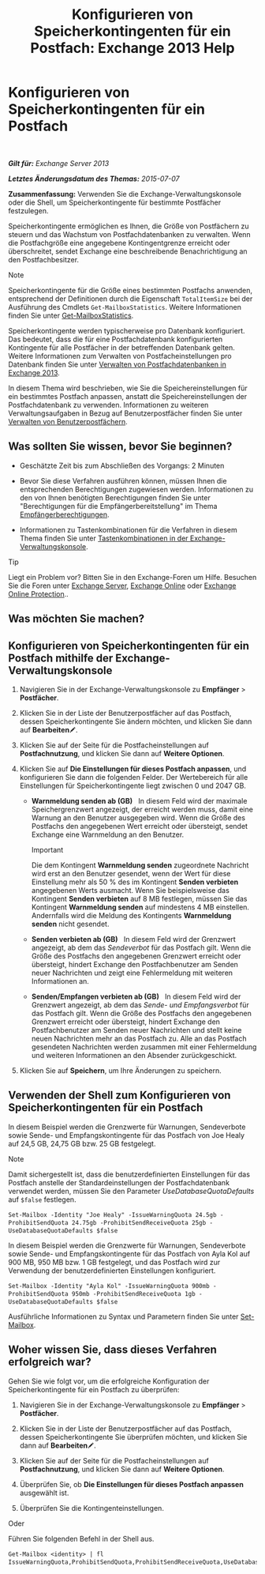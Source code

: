 ﻿---
title: 'Konfigurieren von Speicherkontingenten für ein Postfach: Exchange 2013 Help'
TOCTitle: Konfigurieren von Speicherkontingenten für ein Postfach
ms:assetid: 5f5fe292-c80e-4a0b-b3e6-e193ea5171d0
ms:mtpsurl: https://technet.microsoft.com/de-de/library/Aa998353(v=EXCHG.150)
ms:contentKeyID: 50554837
ms.date: 04/24/2018
mtps_version: v=EXCHG.150
ms.translationtype: HT
---

# Konfigurieren von Speicherkontingenten für ein Postfach

 

_**Gilt für:** Exchange Server 2013_

_**Letztes Änderungsdatum des Themas:** 2015-07-07_

**Zusammenfassung:**  Verwenden Sie die Exchange-Verwaltungskonsole oder die Shell, um Speicherkontingente für bestimmte Postfächer festzulegen.

Speicherkontingente ermöglichen es Ihnen, die Größe von Postfächern zu steuern und das Wachstum von Postfachdatenbanken zu verwalten. Wenn die Postfachgröße eine angegebene Kontingentgrenze erreicht oder überschreitet, sendet Exchange eine beschreibende Benachrichtigung an den Postfachbesitzer.


> [!NOTE]
> Speicherkontingente für die Größe eines bestimmten Postfachs anwenden, entsprechend der Definitionen durch die Eigenschaft <CODE>TotalItemSize</CODE> bei der Ausführung des Cmdlets <CODE>Get-MailboxStatistics</CODE>. Weitere Informationen finden Sie unter <A href="https://technet.microsoft.com/de-de/library/bb124612(v=exchg.150)">Get-MailboxStatistics</A>.



Speicherkontingente werden typischerweise pro Datenbank konfiguriert. Das bedeutet, dass die für eine Postfachdatenbank konfigurierten Kontingente für alle Postfächer in der betreffenden Datenbank gelten. Weitere Informationen zum Verwalten von Postfacheinstellungen pro Datenbank finden Sie unter [Verwalten von Postfachdatenbanken in Exchange 2013](manage-mailbox-databases-in-exchange-2013-exchange-2013-help.md).

In diesem Thema wird beschrieben, wie Sie die Speichereinstellungen für ein bestimmtes Postfach anpassen, anstatt die Speichereinstellungen der Postfachdatenbank zu verwenden. Informationen zu weiteren Verwaltungsaufgaben in Bezug auf Benutzerpostfächer finden Sie unter [Verwalten von Benutzerpostfächern](https://review.docs.microsoft.com/de-de/exchange/recipients-in-exchange-online/manage-user-mailboxes/manage-user-mailboxes).

## Was sollten Sie wissen, bevor Sie beginnen?

  - Geschätzte Zeit bis zum Abschließen des Vorgangs: 2 Minuten

  - Bevor Sie diese Verfahren ausführen können, müssen Ihnen die entsprechenden Berechtigungen zugewiesen werden. Informationen zu den von Ihnen benötigten Berechtigungen finden Sie unter "Berechtigungen für die Empfängerbereitstellung" im Thema [Empfängerberechtigungen](recipients-permissions-exchange-2013-help.md).

  - Informationen zu Tastenkombinationen für die Verfahren in diesem Thema finden Sie unter [Tastenkombinationen in der Exchange-Verwaltungskonsole](keyboard-shortcuts-in-the-exchange-admin-center-exchange-online-protection-help.md).


> [!TIP]
> Liegt ein Problem vor? Bitten Sie in den Exchange-Foren um Hilfe. Besuchen Sie die Foren unter <A href="https://go.microsoft.com/fwlink/p/?linkid=60612">Exchange Server</A>, <A href="https://go.microsoft.com/fwlink/p/?linkid=267542">Exchange Online</A> oder <A href="https://go.microsoft.com/fwlink/p/?linkid=285351">Exchange Online Protection</A>..



## Was möchten Sie machen?

## Konfigurieren von Speicherkontingenten für ein Postfach mithilfe der Exchange-Verwaltungskonsole

1.  Navigieren Sie in der Exchange-Verwaltungskonsole zu **Empfänger** \> **Postfächer**.

2.  Klicken Sie in der Liste der Benutzerpostfächer auf das Postfach, dessen Speicherkontingente Sie ändern möchten, und klicken Sie dann auf **Bearbeiten**![Bearbeitungssymbol](images/Bb124582.6f53ccb2-1f13-4c02-bea0-30690e6ea71d(EXCHG.150).gif "Bearbeitungssymbol").

3.  Klicken Sie auf der Seite für die Postfacheinstellungen auf **Postfachnutzung**, und klicken Sie dann auf **Weitere Optionen**.

4.  Klicken Sie auf **Die Einstellungen für dieses Postfach anpassen**, und konfigurieren Sie dann die folgenden Felder. Der Wertebereich für alle Einstellungen für Speicherkontingente liegt zwischen 0 und 2047 GB.
    
      - **Warnmeldung senden ab (GB)**   In diesem Feld wird der maximale Speichergrenzwert angezeigt, der erreicht werden muss, damit eine Warnung an den Benutzer ausgegeben wird. Wenn die Größe des Postfachs den angegebenen Wert erreicht oder übersteigt, sendet Exchange eine Warnmeldung an den Benutzer.
        

        > [!IMPORTANT]
        > Die dem Kontingent <STRONG>Warnmeldung senden</STRONG> zugeordnete Nachricht wird erst an den Benutzer gesendet, wenn der Wert für diese Einstellung mehr als 50 % des im Kontingent <STRONG>Senden verbieten</STRONG> angegebenen Werts ausmacht. Wenn Sie beispielsweise das Kontingent <STRONG>Senden verbieten</STRONG> auf 8 MB festlegen, müssen Sie das Kontingent <STRONG>Warnmeldung senden</STRONG> auf mindestens 4 MB einstellen. Andernfalls wird die Meldung des Kontingents <STRONG>Warnmeldung senden</STRONG> nicht gesendet.

    
      - **Senden verbieten ab (GB)**   In diesem Feld wird der Grenzwert angezeigt, ab dem das *Sendeverbot* für das Postfach gilt. Wenn die Größe des Postfachs den angegebenen Grenzwert erreicht oder übersteigt, hindert Exchange den Postfachbenutzer am Senden neuer Nachrichten und zeigt eine Fehlermeldung mit weiteren Informationen an.
    
      - **Senden/Empfangen verbieten ab (GB)**   In diesem Feld wird der Grenzwert angezeigt, ab dem das *Sende- und Empfangsverbot* für das Postfach gilt. Wenn die Größe des Postfachs den angegebenen Grenzwert erreicht oder übersteigt, hindert Exchange den Postfachbenutzer am Senden neuer Nachrichten und stellt keine neuen Nachrichten mehr an das Postfach zu. Alle an das Postfach gesendeten Nachrichten werden zusammen mit einer Fehlermeldung und weiteren Informationen an den Absender zurückgeschickt.

5.  Klicken Sie auf **Speichern**, um Ihre Änderungen zu speichern.

## Verwenden der Shell zum Konfigurieren von Speicherkontingenten für ein Postfach

In diesem Beispiel werden die Grenzwerte für Warnungen, Sendeverbote sowie Sende- und Empfangskontingente für das Postfach von Joe Healy auf 24,5 GB, 24,75 GB bzw. 25 GB festgelegt.


> [!NOTE]
> Damit sichergestellt ist, dass die benutzerdefinierten Einstellungen für das Postfach anstelle der Standardeinstellungen der Postfachdatenbank verwendet werden, müssen Sie den Parameter <EM>UseDatabaseQuotaDefaults</EM> auf <CODE>$false</CODE> festlegen.



    Set-Mailbox -Identity "Joe Healy" -IssueWarningQuota 24.5gb -ProhibitSendQuota 24.75gb -ProhibitSendReceiveQuota 25gb -UseDatabaseQuotaDefaults $false

In diesem Beispiel werden die Grenzwerte für Warnungen, Sendeverbote sowie Sende- und Empfangskontingente für das Postfach von Ayla Kol auf 900 MB, 950 MB bzw. 1 GB festgelegt, und das Postfach wird zur Verwendung der benutzerdefinierten Einstellungen konfiguriert.

    Set-Mailbox -Identity "Ayla Kol" -IssueWarningQuota 900mb -ProhibitSendQuota 950mb -ProhibitSendReceiveQuota 1gb -UseDatabaseQuotaDefaults $false

Ausführliche Informationen zu Syntax und Parametern finden Sie unter [Set-Mailbox](https://technet.microsoft.com/de-de/library/bb123981\(v=exchg.150\)).

## Woher wissen Sie, dass dieses Verfahren erfolgreich war?

Gehen Sie wie folgt vor, um die erfolgreiche Konfiguration der Speicherkontingente für ein Postfach zu überprüfen:

1.  Navigieren Sie in der Exchange-Verwaltungskonsole zu **Empfänger** \> **Postfächer**.

2.  Klicken Sie in der Liste der Benutzerpostfächer auf das Postfach, dessen Speicherkontingente Sie überprüfen möchten, und klicken Sie dann auf **Bearbeiten**![Bearbeitungssymbol](images/Bb124582.6f53ccb2-1f13-4c02-bea0-30690e6ea71d(EXCHG.150).gif "Bearbeitungssymbol").

3.  Klicken Sie auf der Seite für die Postfacheinstellungen auf **Postfachnutzung**, und klicken Sie dann auf **Weitere Optionen**.

4.  Überprüfen Sie, ob **Die Einstellungen für dieses Postfach anpassen** ausgewählt ist.

5.  Überprüfen Sie die Kontingenteinstellungen.

Oder

Führen Sie folgenden Befehl in der Shell aus.

    Get-Mailbox <identity> | fl IssueWarningQuota,ProhibitSendQuota,ProhibitSendReceiveQuota,UseDatabaseQuotaDefaults

